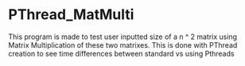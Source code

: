 # PThread_MatMulti
This program is made to test user inputted size of a n ^ 2 matrix using Matrix Multiplication of these two matrixes. This is done with PThread creation to see time differences between standard vs using Pthreads 
